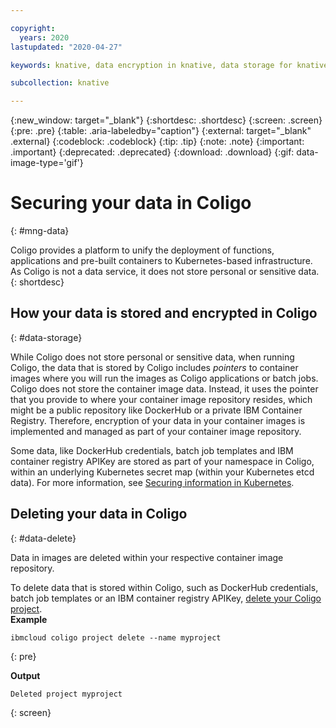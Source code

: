 ```yaml
---

copyright:
  years: 2020
lastupdated: "2020-04-27"

keywords: knative, data encryption in knative, data storage for knative, bring your own keys for knative, BYOK for knative, key management for knative, key encryption for knative, personal data in knative, data deletion for knative, data in knative, data security in knative

subcollection: knative

---
```


{:new_window: target="_blank"}
{:shortdesc: .shortdesc}
{:screen: .screen}
{:pre: .pre}
{:table: .aria-labeledby="caption"}
{:external: target="_blank" .external}
{:codeblock: .codeblock}
{:tip: .tip}
{:note: .note}
{:important: .important}
{:deprecated: .deprecated}
{:download: .download}
{:gif: data-image-type='gif'}

# Securing your data in Coligo
{: #mng-data}

Coligo provides a platform to unify the deployment of functions, applications and pre-built containers to Kubernetes-based infrastructure. As Coligo is not a data service, it does not store personal or sensitive data.
{: shortdesc}

## How your data is stored and encrypted in Coligo
{: #data-storage}

While Coligo does not store personal or sensitive data, when running Coligo, the data that is stored by Coligo includes *pointers* to container images where you will run the images as Coligo applications or batch jobs.  Coligo does not store the container image data. Instead, it uses the pointer that you provide to where your container image repository resides, which might be a public repository like DockerHub or a private IBM Container Registry. Therefore, encryption of your data in your container images is implemented and managed as part of your container image repository. 

Some data, like DockerHub credentials, batch job templates and IBM container registry APIKey are stored as part of your namespace in Coligo, within an underlying Kubernetes secret map (within your Kubernetes etcd data). For more information, see [Securing information in Kubernetes](/docs/containers?topic=containers-encryption). 
 

## Deleting your data in Coligo
{: #data-delete}

Data in images are deleted within your respective container image repository. 

To delete data that is stored within Coligo, such as DockerHub credentials, batch job templates or an IBM container registry APIKey, [delete your Coligo project](/docs/knative?topic=knative-kn-cli#cli-project-delete).   
**Example**

```
ibmcloud coligo project delete --name myproject
```
{: pre}

**Output**

```
Deleted project myproject
```
{: screen} 






